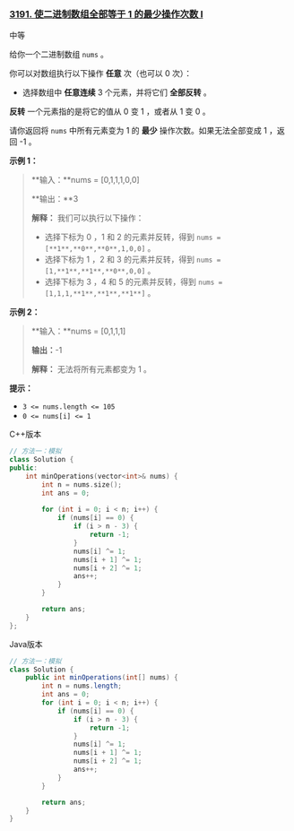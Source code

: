 ### [3191. 使二进制数组全部等于 1 的最少操作次数 I](https://leetcode.cn/problems/minimum-operations-to-make-binary-array-elements-equal-to-one-i/)

中等

给你一个二进制数组 `nums` 。

你可以对数组执行以下操作 **任意** 次（也可以 0 次）：

- 选择数组中 **任意连续** 3 个元素，并将它们 **全部反转** 。

**反转** 一个元素指的是将它的值从 0 变 1 ，或者从 1 变 0 。

请你返回将 `nums` 中所有元素变为 1 的 **最少** 操作次数。如果无法全部变成 1 ，返回 -1 。

**示例 1：**

> **输入：**nums = [0,1,1,1,0,0]
>
> **输出：**3
>
> **解释：**
> 我们可以执行以下操作：
>
> - 选择下标为 0 ，1 和 2 的元素并反转，得到 `nums = [**1**,**0**,**0**,1,0,0]` 。
> - 选择下标为 1 ，2 和 3 的元素并反转，得到 `nums = [1,**1**,**1**,**0**,0,0]` 。
> - 选择下标为 3 ，4 和 5 的元素并反转，得到 `nums = [1,1,1,**1**,**1**,**1**]` 。

**示例 2：**

> **输入：**nums = [0,1,1,1]
>
> **输出：**-1
>
> **解释：**
> 无法将所有元素都变为 1 。

**提示：**

- `3 <= nums.length <= 105`
- `0 <= nums[i] <= 1`

C++版本

```c++
// 方法一：模拟
class Solution {
public:
    int minOperations(vector<int>& nums) {
        int n = nums.size();
        int ans = 0;
        
        for (int i = 0; i < n; i++) {
            if (nums[i] == 0) {
                if (i > n - 3) {
                    return -1;
                }
                nums[i] ^= 1;
                nums[i + 1] ^= 1;
                nums[i + 2] ^= 1;
                ans++;
            }
        }

        return ans;
    }
};
```

Java版本

```java
// 方法一：模拟
class Solution {
    public int minOperations(int[] nums) {
        int n = nums.length;
        int ans = 0;
        for (int i = 0; i < n; i++) {
            if (nums[i] == 0) {
                if (i > n - 3) {
                    return -1;
                }
                nums[i] ^= 1;
                nums[i + 1] ^= 1;
                nums[i + 2] ^= 1;
                ans++;
            }
        }

        return ans;
    }
}
```


